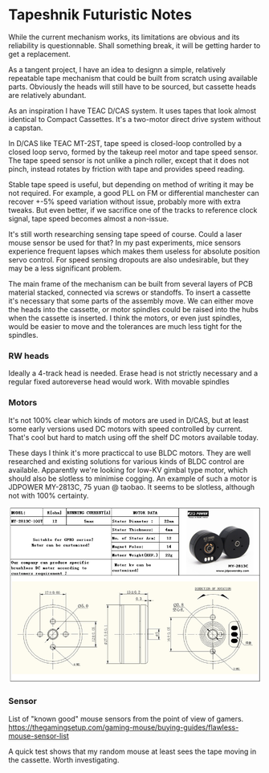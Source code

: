 # Tapeshnik Futuristic Notes

While the current mechanism works, its limitations are obvious and its reliability is questionnable. Shall something break, it will be getting harder to get a replacement.

As a tangent project, I have an idea to designn a simple, relatively repeatable tape mechanism that could be built from scratch using available parts. Obviously the heads will still have to be sourced, but cassette heads are relatively abundant.

As an inspiration I have TEAC D/CAS system. It uses tapes that look almost identical to Compact Cassettes. It's a two-motor direct drive system without a capstan. 

In D/CAS like TEAC MT-2ST, tape speed is closed-loop controlled by a closed loop servo, formed by the takeup reel motor and tape speed sensor. The tape speed sensor is not unlike a pinch roller, except that it does not pinch, instead rotates by friction with tape and provides speed reading.

Stable tape speed is useful, but depending on method of writing it may be not required. For example, a good PLL on FM or differential manchester can recover +-5% speed variation without issue, probably more with extra tweaks. But even better, if we sacrifice one of the tracks to reference clock signal, tape speed becomes almost a non-issue.

It's still worth researching sensing tape speed of course. Could a laser mouse sensor be used for that? In my past experiments, mice sensors experience frequent lapses which makes them useless for absolute position servo control. For speed sensing dropouts are also undesirable, but they may be a less significant problem.

The main frame of the mechanism can be built from several layers of PCB material stacked, connected via screws or standoffs. To insert a cassette it's necessary that some parts of the assembly move. We can either move the heads into the cassette, or motor spindles could be raised into the hubs when the cassette is inserted. I think the motors, or even just spindles, would be easier to move and the tolerances are much less tight for the spindles.

### RW heads

Ideally a 4-track head is needed. Erase head is not strictly necessary and a regular fixed autoreverse head would work. With movable spindles

### Motors

It's not 100% clear which kinds of motors are used in D/CAS, but at least some early versions used DC motors with speed controlled by current. That's cool but hard to match using off the shelf DC motors available today.

These days I think it's more practiccal to use BLDC motors. They are well researched and existing solutions for various kinds of BLDC control are available. Apparently we're looking for low-KV gimbal type motor, which should also be slotless to minimise cogging. An example of such a motor is JDPOWER MY-2813C, 75 yuan @ taobao. It seems to be slotless, although not with 100% certainty.

![MY-2813C](docs/futuristic/pro1-1-text.jpg)

### Sensor

List of "known good" mouse sensors from the point of view of gamers. 
https://thegamingsetup.com/gaming-mouse/buying-guides/flawless-mouse-sensor-list

A quick test shows that my random mouse at least sees the tape moving in the cassette. Worth investigating.
